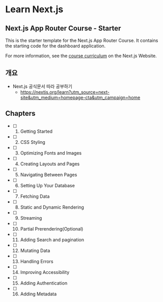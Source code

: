 # Learn Next.js

## Next.js App Router Course - Starter

This is the starter template for the Next.js App Router Course. It contains the starting code for the dashboard application.

For more information, see the [course curriculum](https://nextjs.org/learn) on the Next.js Website.

## 개요

- Next.js 공식문서 따라 공부하기
  - https://nextjs.org/learn?utm_source=next-site&utm_medium=homepage-cta&utm_campaign=home

## Chapters

- [ ] 1. Getting Started
- [ ] 2. CSS Styling
- [ ] 3. Optimizing Fonts and Images
- [ ] 4. Creating Layouts and Pages
- [ ] 5. Navigating Between Pages
- [ ] 6. Setting Up Your Database
- [ ] 7. Fetching Data
- [ ] 8. Static and Dynamic Rendering
- [ ] 9. Streaming
- [ ] 10. Partial Prerendering(Optional)
- [ ] 11. Adding Search and pagination
- [ ] 12. Mutating Data
- [ ] 13. Handling Errors
- [ ] 14. Improving Accessibility
- [ ] 15. Adding Authentication
- [ ] 16. Adding Metadata
